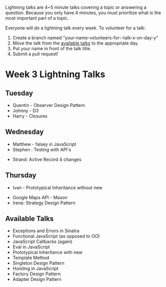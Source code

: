 Lightning talks are 4~5 minute talks covering a topic or answering a question.
Because you only have 4 minutes, you must prioritize what is the most important
part of a topic.

Everyone will do a lightning talk every week. To volunteer for a talk:

1. Create a branch named "your-name-volunteers-for--talk-x-on-day-y"
2. Move the talk from the [available talks](#availabl-talks) to the appropriate
   day.
3. Put your name in front of the talk title.
4. Submit a pull request!

# Week 3 Lightning Talks

## Tuesday

  *  Quentin - Observer Design Pattern
  *  Johnny - D3
  *  Harry - Closures

## Wednesday
  *  Matthew - falsey in JavaScript
  *  Stephen : Testing with API's
  - Strand: Active Record 4 changes

## Thursday
  *  Ivan - Prototypical Inheritance without new
  - Google Maps API - Mason
  - Irene: Strategy Design Pattern

## Available Talks
  *  Exceptions and Errors in Sinatra
  *  Functional JavaScript (as opposed to OO)
  *  JavaScript Callbacks (again)
  *  Eval in JavaScript
  *  Prototypical Inheritance with new
  *  Template Method
  *  Singleton Design Pattern
  *  Hoisting in JavaScript
  *  Factory Design Pattern
  *  Adapter Design Pattern
